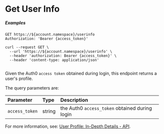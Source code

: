 # Get User Info

<h5 class="code-snippet-title">Examples</h5>

```http
GET https://${account.namespace}/userinfo
Authorization: 'Bearer {access_token}'
```

```shell
curl --request GET \
  --url 'https://${account.namespace}/userinfo' \
  --header 'authorization: Bearer {access_token}' \
  --header 'content-type: application/json'
```

```javascript
```

Given the Auth0 `access token` obtained during login, this endpoint returns a user's profile.

The query parameters are:

| Parameter        | Type       | Description |
|:-----------------|:-----------|:------------|
| `access_token`    | string     | the Auth0 `access_token` obtained during login |

For more information, see: [User Profile: In-Depth Details - API](/user-profile/user-profile-details#api).
